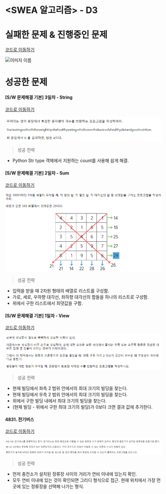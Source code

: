 # <SWEA 알고리즘> - D3

# 실패한 문제 & 진행중인 문제

[코드로 이동하기]()

![이미지 이름]()



# 성공한 문제

#### [S/W 문제해결 기본] 3일차 - String

[코드로 이동하기](https://github.com/yeomkyeorae/algorithm/blob/master/SWEA/D3/D3_3day_String.py)

![3일차 - String](./images/D3_3day_String.PNG)

> 성공 전략

- Python Str type 객체에서 지원하는 count를 사용해 쉽게 해결.



#### [S/W 문제해결 기본] 2일차 - Sum

[코드로 이동하기](https://github.com/yeomkyeorae/algorithm/blob/master/SWEA/D3/D3_2day_Sum.py)

![2일차 - Sum](./images/D3_2day_Sum.PNG)



> 성공 전략

- 입력을 받을 때 2차원 형태의 배열로 리스트를 구성함.
- 가로, 세로, 우하향 대각선, 좌하향 대각선의 합들을 하나의 리스트로 구성함.
- 위에서 구한 리스트에서 최댓값을 구함.





#### [S/W 문제해결 기본] 1일차 - View

[코드로 이동하기](https://github.com/yeomkyeorae/algorithm/blob/master/SWEA/D3/D3_1day_View.py)

![1일차 - View](./images/D3_1day_View.PNG)



> 성공 전략

- 현재 빌딩에서 좌측 2 범위 안에서의 최대 크기의 빌딩을 찾는다.
- 현재 빌딩에서 우측 2 범위 안에서의 최대 크기의 빌딩을 찾는다.
- 위에서 구한 빌딩 내에서 최대 크기의 빌딩을 찾는다.
- (현재 빌딩 - 위에서 구한 최대 크기의 빌딩)가 0보다 크면 결과 값에 추가한다. 





#### 4831. 전기버스

[코드로 이동하기](https://github.com/yeomkyeorae/algorithm/blob/master/SWEA/D3/D3_1day_elec_bus.py)

![전기버스](./images/D3_1day_elec_bus.PNG)



> 성공 전략

- 먼저 충전소가 설치된 정류장 사이의 거리가 연비 이내에 있는지 확인.
- 모두 연비 이내에 있는 것이 확인되면 그리디 형식으로 접근. 현재 위치에서 가장 먼 곳에 있는 정류장을 선택해 나가는 형식.

